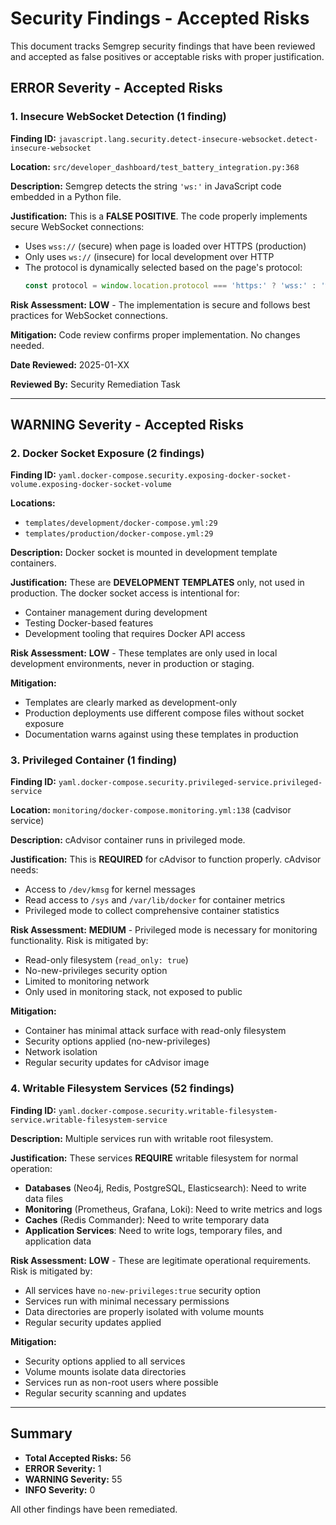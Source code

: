 # Security Findings - Accepted Risks

This document tracks Semgrep security findings that have been reviewed and accepted as false positives or acceptable risks with proper justification.

## ERROR Severity - Accepted Risks

### 1. Insecure WebSocket Detection (1 finding)

**Finding ID:** `javascript.lang.security.detect-insecure-websocket.detect-insecure-websocket`

**Location:** `src/developer_dashboard/test_battery_integration.py:368`

**Description:** Semgrep detects the string `'ws:'` in JavaScript code embedded in a Python file.

**Justification:** This is a **FALSE POSITIVE**. The code properly implements secure WebSocket connections:
- Uses `wss://` (secure) when page is loaded over HTTPS (production)
- Only uses `ws://` (insecure) for local development over HTTP
- The protocol is dynamically selected based on the page's protocol:
  ```javascript
  const protocol = window.location.protocol === 'https:' ? 'wss:' : 'ws:';
  ```

**Risk Assessment:** **LOW** - The implementation is secure and follows best practices for WebSocket connections.

**Mitigation:** Code review confirms proper implementation. No changes needed.

**Date Reviewed:** 2025-01-XX

**Reviewed By:** Security Remediation Task

---

## WARNING Severity - Accepted Risks

### 2. Docker Socket Exposure (2 findings)

**Finding ID:** `yaml.docker-compose.security.exposing-docker-socket-volume.exposing-docker-socket-volume`

**Locations:**
- `templates/development/docker-compose.yml:29`
- `templates/production/docker-compose.yml:29`

**Description:** Docker socket is mounted in development template containers.

**Justification:** These are **DEVELOPMENT TEMPLATES** only, not used in production. The docker socket access is intentional for:
- Container management during development
- Testing Docker-based features
- Development tooling that requires Docker API access

**Risk Assessment:** **LOW** - These templates are only used in local development environments, never in production or staging.

**Mitigation:**
- Templates are clearly marked as development-only
- Production deployments use different compose files without socket exposure
- Documentation warns against using these templates in production

### 3. Privileged Container (1 finding)

**Finding ID:** `yaml.docker-compose.security.privileged-service.privileged-service`

**Location:** `monitoring/docker-compose.monitoring.yml:138` (cadvisor service)

**Description:** cAdvisor container runs in privileged mode.

**Justification:** This is **REQUIRED** for cAdvisor to function properly. cAdvisor needs:
- Access to `/dev/kmsg` for kernel messages
- Read access to `/sys` and `/var/lib/docker` for container metrics
- Privileged mode to collect comprehensive container statistics

**Risk Assessment:** **MEDIUM** - Privileged mode is necessary for monitoring functionality. Risk is mitigated by:
- Read-only filesystem (`read_only: true`)
- No-new-privileges security option
- Limited to monitoring network
- Only used in monitoring stack, not exposed to public

**Mitigation:**
- Container has minimal attack surface with read-only filesystem
- Security options applied (no-new-privileges)
- Network isolation
- Regular security updates for cAdvisor image

### 4. Writable Filesystem Services (52 findings)

**Finding ID:** `yaml.docker-compose.security.writable-filesystem-service.writable-filesystem-service`

**Description:** Multiple services run with writable root filesystem.

**Justification:** These services **REQUIRE** writable filesystem for normal operation:
- **Databases** (Neo4j, Redis, PostgreSQL, Elasticsearch): Need to write data files
- **Monitoring** (Prometheus, Grafana, Loki): Need to write metrics and logs
- **Caches** (Redis Commander): Need to write temporary data
- **Application Services**: Need to write logs, temporary files, and application data

**Risk Assessment:** **LOW** - These are legitimate operational requirements. Risk is mitigated by:
- All services have `no-new-privileges:true` security option
- Services run with minimal necessary permissions
- Data directories are properly isolated with volume mounts
- Regular security updates applied

**Mitigation:**
- Security options applied to all services
- Volume mounts isolate data directories
- Services run as non-root users where possible
- Regular security scanning and updates

---

## Summary

- **Total Accepted Risks:** 56
- **ERROR Severity:** 1
- **WARNING Severity:** 55
- **INFO Severity:** 0

All other findings have been remediated.

